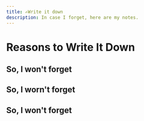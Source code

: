 ```yaml
---
title: ✍️Write it down
description: In case I forget, here are my notes. 
---
```


# Reasons to Write It Down

## So, I won't forget
## So, I worn't forget
## So, I won't forget
